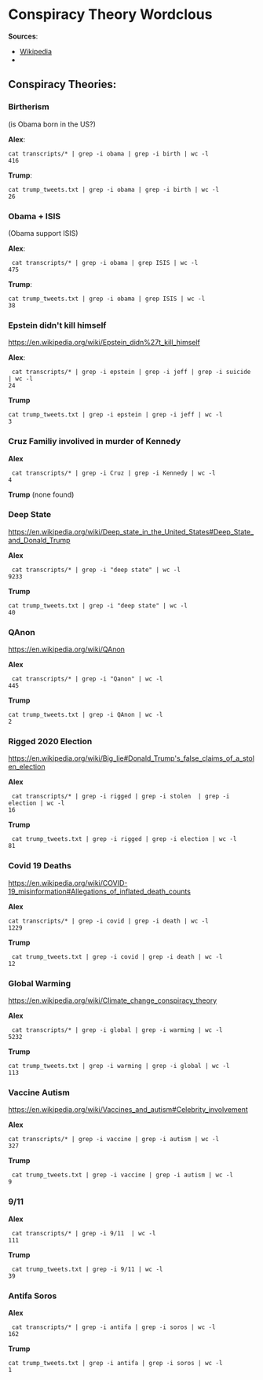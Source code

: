 # Conspiracy Theory Wordclous

**Sources**: 
- [Wikipedia](https://en.wikipedia.org/wiki/List_of_conspiracy_theories_promoted_by_Donald_Trump)
- 


## Conspiracy Theories:

### Birtherism 
(is Obama born in the US?) 

**Alex**:
```
cat transcripts/* | grep -i obama | grep -i birth | wc -l
416
```
**Trump**:
```
cat trump_tweets.txt | grep -i obama | grep -i birth | wc -l
26
```

### Obama + ISIS
(Obama support ISIS)

**Alex**:
```
 cat transcripts/* | grep -i obama | grep ISIS | wc -l
475
```
**Trump**:
```
cat trump_tweets.txt | grep -i obama | grep ISIS | wc -l
38
```

### Epstein didn't kill himself
https://en.wikipedia.org/wiki/Epstein_didn%27t_kill_himself

**Alex**:
```
 cat transcripts/* | grep -i epstein | grep -i jeff | grep -i suicide | wc -l
24
```

**Trump**
```
cat trump_tweets.txt | grep -i epstein | grep -i jeff | wc -l
3
```

### Cruz Familiy involived in murder of Kennedy

**Alex**
```
 cat transcripts/* | grep -i Cruz | grep -i Kennedy | wc -l
4
```

**Trump** (none found)

### Deep State
https://en.wikipedia.org/wiki/Deep_state_in_the_United_States#Deep_State_and_Donald_Trump

**Alex**
```
 cat transcripts/* | grep -i "deep state" | wc -l
9233
```

**Trump**
```
cat trump_tweets.txt | grep -i "deep state" | wc -l
40
```

### QAnon
https://en.wikipedia.org/wiki/QAnon

**Alex**
```
 cat transcripts/* | grep -i "Qanon" | wc -l
445
```

**Trump**
```
cat trump_tweets.txt | grep -i QAnon | wc -l
2 
```

### Rigged 2020 Election
https://en.wikipedia.org/wiki/Big_lie#Donald_Trump's_false_claims_of_a_stolen_election

**Alex**
```
 cat transcripts/* | grep -i rigged | grep -i stolen  | grep -i election | wc -l
16
```

**Trump**
```
 cat trump_tweets.txt | grep -i rigged | grep -i election | wc -l
81
```

### Covid 19 Deaths
https://en.wikipedia.org/wiki/COVID-19_misinformation#Allegations_of_inflated_death_counts

**Alex**
```
cat transcripts/* | grep -i covid | grep -i death | wc -l
1229
```

**Trump**
```
 cat trump_tweets.txt | grep -i covid | grep -i death | wc -l
12
```

### Global Warming
https://en.wikipedia.org/wiki/Climate_change_conspiracy_theory

**Alex**
```
 cat transcripts/* | grep -i global | grep -i warming | wc -l
5232
```

**Trump**
```
cat trump_tweets.txt | grep -i warming | grep -i global | wc -l
113
```

### Vaccine Autism
https://en.wikipedia.org/wiki/Vaccines_and_autism#Celebrity_involvement

**Alex**
```
cat transcripts/* | grep -i vaccine | grep -i autism | wc -l
327
```

**Trump**
```
 cat trump_tweets.txt | grep -i vaccine | grep -i autism | wc -l
9
```

### 9/11

**Alex**
```
 cat transcripts/* | grep -i 9/11  | wc -l
111
```

**Trump**
```
 cat trump_tweets.txt | grep -i 9/11 | wc -l
39
```

### Antifa Soros

**Alex**
```
 cat transcripts/* | grep -i antifa | grep -i soros | wc -l
162
```

**Trump**
```
cat trump_tweets.txt | grep -i antifa | grep -i soros | wc -l
1
```

